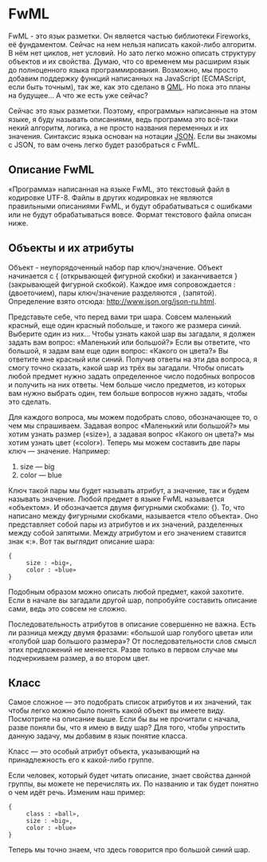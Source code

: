 # FwML #

FwML  - это язык разметки. Он является частью библиотеки Fireworks, её фундаментом. Сейчас на нем нельзя написать какой-либо алгоритм. В нём нет циклов, нет условий. Но зато легко можно описать структуру объектов и их свойства. Думаю, что со временем мы расширим язык до полноценного языка программирования. Возможно, мы просто добавим  поддержку функций написанных на JavaScript (ECMAScript, если быть точным), так же, как это сделано в [QML](http://labs.qt.nokia.com/2009/05/13/qt-declarative-ui/). Но пока это планы на будущее... А что же есть уже сейчас?

Сейчас это язык разметки. Поэтому, «программы» написанные на этом языке, я буду называть описаниями, ведь программа это всё-таки некий алгоритм, логика, а не просто названия переменных и их значения. Синтаксис языка основан на нотации [JSON](http://www.json.org/). Если вы знакомы с JSON, то вам очень легко будет разобраться с FwML.

## Описание FwML ##

«Программа» написанная на языке FwML, это текстовый файл в кодировке UTF-8. Файлы в других кодировках не являются правильными описаниями FwML, и будут обрабатываться с ошибками или не будут обрабатываться вовсе. Формат текстового файла описан ниже.

## Объекты и их атрибуты ##

Объект - неупорядоченный набор пар ключ/значение. Объект начинается с {
(открывающей фигурной скобки) и заканчивается } (закрывающей фигурной скобкой).
Каждое имя сопровождается : (двоеточием), пары ключ/значение разделяются ,
(запятой). Определение взято отсюда: http://www.json.org/json-ru.html.

Представьте себе, что перед вами три шара. Совсем маленький красный, еще один красный побольше, и такого же размера синий. Выберите один из них... Чтобы узнать какой шар вы загадали, я должен задать вам вопрос: «Маленький или большой?» Если вы ответите, что большой, я задам вам еще один вопрос: «Какого он цвета?» Вы ответите мне красный или синий. Получив ответы на эти два вопроса, я смогу точно сказать, какой шар из трёх вы загадали. Чтобы описать любой предмет нужно задать определенное число подобных вопросов и получить на них ответы. Чем больше число предметов, из которых вам нужно выбрать один, тем больше вопросов нужно задать, чтобы это сделать.

Для каждого вопроса, мы можем подобрать слово, обозначающее то, о чем мы спрашиваем. Задавая вопрос «Маленький или большой?» мы хотим узнать размер («size»), а задавая вопрос «Какого он цвета?» мы хотим узнать цвет («color»). Теперь мы можем составить две пары ключ — значение. Например:

  1. size — big
  1. color — blue

Ключ такой пары мы будет называть атрибут, а значение, так и будем называть значение. Любой предмет в языке FwML называется «объектом». И обозначается двумя фигурными скобками: {}. То, что написано между фигурными скобками, называется «тело объекта». Оно представляет собой пары из атрибутов и их значений, разделенных между собой запятыми. Между атрибутом и его значением ставится знак «:». Вот так выглядит описание шара:
```
{
     size : «big»,
     color : «blue»
}
```
Подобным образом можно описать любой предмет, какой захотите.  Если в начале вы загадали другой шар, попробуйте составить описание сами, ведь это совсем  не сложно.

Последовательность атрибутов в описание совершенно не важна. Есть ли разница между двумя фразами: «большой шар голубого цвета» или «голубой шар большого размера»? От последовательности слов смысл этих предложений не меняется. Разве только в первом случае мы подчеркиваем размер, а во втором цвет.

## Класс ##

Самое сложное — это подобрать список атрибутов и их значений, так чтобы легко можно было понять какой объект вы имеете виду. Посмотрите на описание выше. Если бы вы не прочитали с начала, разве поняли бы, что я имею в виду шар? Для того, чтобы упростить данную задачу, мы добавим в язык понятие класса.

Класс — это особый атрибут объекта, указывающий на принадлежность его к какой-либо группе.

Если человек, который будет читать описание, знает свойства данной группы, вы можете не перечислять их. По названию и так будет понятно о чем идёт речь.  Изменим наш пример:

```
{
     class : «ball»,
     size : «big»,
     color : «blue»
}
```

Теперь мы точно знаем, что здесь говорится про большой синий шар.